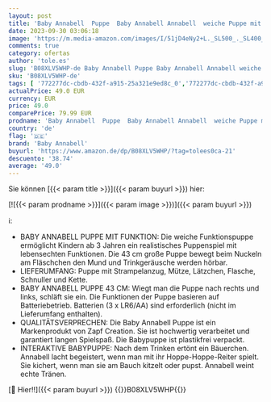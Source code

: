 ```yaml
---
layout: post
title: 'Baby Annabell  Puppe  Baby Annabell Annabell  weiche Puppe mit Funktionen  8 lebensechte Sounds und Bewegungen mit Baby Annabell Zubehör  706299  Zapf Creation.'
date: 2023-09-30 03:06:18
image: 'https://m.media-amazon.com/images/I/51jD4eNy2+L._SL500_._SL400_.jpg'
comments: true
category: ofertas
author: 'tole.es'
slug: 'B08XLV5WHP-de Baby Annabell Puppe Baby Annabell Annabell weiche Puppe...'
sku: 'B08XLV5WHP-de'
tags: [ '772277dc-cbdb-432f-a915-25a321e9ed8c_0','772277dc-cbdb-432f-a915-25a321e9ed8c_3901','Arborist Merchandising Root','Puppen','Puppen & Zubehör','Self Service','Special Features Stores','Spielzeug','Xmas23 Most wanted Toys','baby annabell','🇩🇪', ]
actualPrice: 49.0 EUR
currency: EUR
price: 49.0
comparePrice: 79.99 EUR
prodname: 'Baby Annabell  Puppe  Baby Annabell Annabell  weiche Puppe mit Funktionen  8 lebensechte Sounds und Bewegungen mit Baby Annabell Zubehör  706299  Zapf Creation.'
country: 'de'
flag: '🇩🇪'
brand: 'Baby Annabell'
buyurl: 'https://www.amazon.de/dp/B08XLV5WHP/?tag=tolees0ca-21'
descuento: '38.74'
average: '49.0'
---
```


Sie können [{{< param title >}}]({{< param buyurl >}}) hier:

[![{{< param prodname >}}]({{< param image >}})]({{< param buyurl >}})

ℹ️:

- BABY ANNABELL PUPPE MIT FUNKTION: Die weiche Funktionspuppe ermöglicht Kindern ab 3 Jahren ein realistisches Puppenspiel mit lebensechten Funktionen. Die 43 cm große Puppe bewegt beim Nuckeln am Fläschchen den Mund und Trinkgeräusche werden hörbar.
- LIEFERUMFANG: Puppe mit Strampelanzug, Mütze, Lätzchen, Flasche, Schnuller und Kette.
- BABY ANNABELL PUPPE 43 CM: Wiegt man die Puppe nach rechts und links, schläft sie ein. Die Funktionen der Puppe basieren auf Batteriebetrieb. Batterien (3 x LR6/AA) sind erforderlich (nicht im Lieferumfang enthalten).
- QUALITÄTSVERPRECHEN: Die Baby Annabell Puppe ist ein Markenprodukt von Zapf Creation. Sie ist hochwertig verarbeitet und garantiert langen Spielspaß. Die Babypuppe ist plastikfrei verpackt.
- INTERAKTIVE BABYPUPPE: Nach dem Trinken ertönt ein Bäuerchen. Annabell lacht begeistert, wenn man mit ihr Hoppe-Hoppe-Reiter spielt. Sie kichert, wenn man sie am Bauch kitzelt oder pupst. Annabell weint echte Tränen.

[🛒 Hier!!]({{< param buyurl >}})
{{<world>}}B08XLV5WHP{{</world>}}
